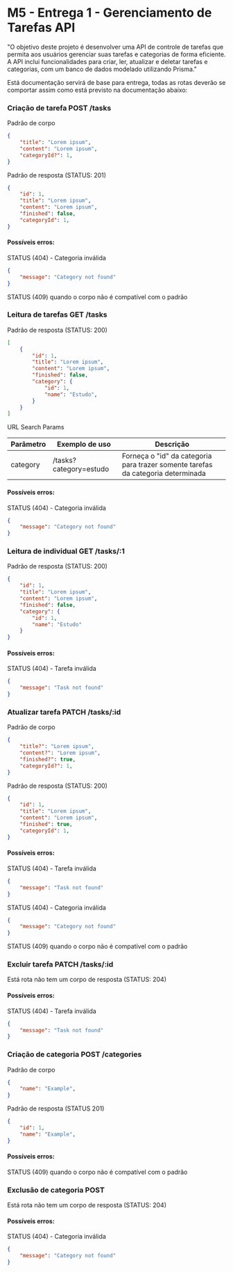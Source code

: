 # M5 - Entrega 1 - Gerenciamento de Tarefas API

"O objetivo deste projeto é desenvolver uma API de controle de tarefas que permita aos usuários gerenciar suas tarefas e categorias de forma eficiente. A API inclui funcionalidades para criar, ler, atualizar e deletar tarefas e categorias, com um banco de dados modelado utilizando Prisma."

Está documentação servirá de base para entrega, todas as rotas deverão se comportar assim como está previsto na documentação abaixo:

### Criação de tarefa POST /tasks

Padrão de corpo

```json
{
    "title": "Lorem ipsum",
    "content": "Lorem ipsum",
    "categoryId?": 1,
}
```

Padrão de resposta  (STATUS: 201)

```json
{
    "id": 1,
    "title": "Lorem ipsum",
    "content": "Lorem ipsum",
    "finished": false,
    "categoryId": 1,
}    
```

#### Possíveis erros:

STATUS (404) - Categoria inválida

```json
{
    "message": "Category not found"
}
```

STATUS (409) quando o corpo não é compatível com o padrão

### Leitura de tarefas GET /tasks

Padrão de resposta  (STATUS: 200)

```json
[
    {
        "id": 1,
        "title": "Lorem ipsum",
        "content": "Lorem ipsum",
        "finished": false,
        "category": {
            "id": 1,
            "name": "Estudo",
        }
    }  
]  
```

URL Search Params

| Parâmetro | Exemplo de uso | Descrição |
| ------ | ------ | ------ |
| category | /tasks?category=estudo | Forneça o "id" da categoria para trazer somente tarefas da categoria determinada |

#### Possíveis erros:

STATUS (404) - Categoria inválida

```json
{
    "message": "Category not found"
}
```

### Leitura de individual GET /tasks/:1

Padrão de resposta  (STATUS: 200)

```json
{
    "id": 1,
    "title": "Lorem ipsum",
    "content": "Lorem ipsum",
    "finished": false,
    "category": {
        "id": 1,
        "name": "Estudo"
    }
}   
```

#### Possíveis erros:

STATUS (404) - Tarefa inválida

```json
{
    "message": "Task not found"
}
```

### Atualizar tarefa PATCH /tasks/:id

Padrão de corpo 

```json
{
    "title?": "Lorem ipsum",
    "content?": "Lorem ipsum",
    "finished?": true,
    "categoryId?": 1,
}
```

Padrão de resposta (STATUS: 200)

```json
{
    "id": 1,
    "title": "Lorem ipsum",
    "content": "Lorem ipsum",
    "finished": true,
    "categoryId": 1,
}    
```

#### Possíveis erros:

STATUS (404) - Tarefa inválida

```json
{
    "message": "Task not found"
}
```

STATUS (404) - Categoria inválida

```json
{
    "message": "Category not found"
}
```

STATUS (409) quando o corpo não é compatível com o padrão

### Excluir tarefa PATCH /tasks/:id

Está rota não tem um corpo de resposta (STATUS: 204)

#### Possíveis erros:

STATUS (404) - Tarefa inválida

```json
{
    "message": "Task not found"
}
```

### Criação de categoria POST /categories

Padrão de corpo

```json
{
    "name": "Example",
}
```

Padrão de resposta (STATUS 201)

```json
{
    "id": 1,
    "name": "Example",
}
```

#### Possíveis erros:

STATUS (409) quando o corpo não é compatível com o padrão

### Exclusão de categoria POST

Está rota não tem um corpo de resposta (STATUS: 204)

#### Possíveis erros:

STATUS (404) - Categoria inválida

```json
{
    "message": "Category not found"
}
```
